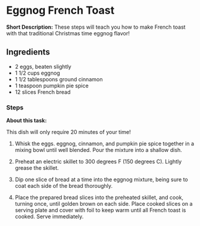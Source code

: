 # Eggnog French Toast
**Short Description:** These steps will teach you how to make French toast with that traditional Christmas time eggnog flavor!
## Ingredients

*  2 eggs, beaten slightly 
* 1 1/2 cups eggnog 
* 1 1/2 tablespoons ground cinnamon 
* 1 teaspoon pumpkin pie spice
* 12 slices French bread

### Steps

**About this task:**

This dish will only require 20 minutes of your time!

1. Whisk the eggs. eggnog, cinnamon, and pumpkin pie spice together in a mixing bowl until well blended. Pour the mixture into a shallow dish.

2. Preheat an electric skillet to 300 degrees F (150 degrees C). Lightly grease the skillet.

3. Dip one slice of bread at a time into the eggnog mixture, being sure to coat each side of the bread thoroughly.

4. Place the prepared bread slices into the preheated skillet, and cook, turning once, until golden brown on each side. Place cooked slices on a serving plate and cover with foil to keep warm until all French toast is cooked. Serve immediately.

